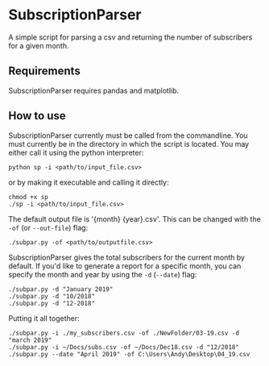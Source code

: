 # SubscriptionParser #

A simple script for parsing a csv and returning the number of subscribers for a
given month.

## Requirements ##
SubscriptionParser requires pandas and matplotlib.

## How to use ##
SubscriptionParser currently must be called from the commandline. 
You must currently be in the directory in which the script is located. 
You may either call it using the python interpreter:

```
python sp -i <path/to/input_file.csv>
```

or by making it executable and calling it directly:

```
chmod +x sp
./sp -i <path/to/input_file.csv>
```

The default output file is '{month} {year}.csv'. This can be changed with the
`-of` (or `--out-file`) flag:

```
./subpar.py -of <path/to/outputfile.csv>
```

SubscriptionParser gives the total subscribers for the current month by
default. If you'd like to generate a report for a specific month, you can
specify the month and year by using the `-d` (`--date`) flag:

```
./subpar.py -d "January 2019"
./subpar.py -d "10/2018"
./subpar.py -d "12-2018"
```

Putting it all together:

```
./subpar.py -i ./my_subscribers.csv -of ./NewFolder/03-19.csv -d "march 2019"
./subpar.py -i ~/Docs/subs.csv -of ~/Docs/Dec18.csv -d "12/2018"
./subpar.py --date "April 2019" -of C:\Users\Andy\Desktop\04_19.csv
```



